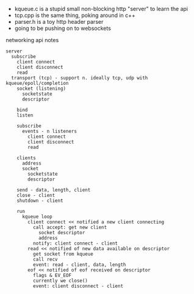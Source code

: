 * kqueue.c is a stupid small non-blocking http "server" to learn the api
* tcp.cpp is the same thing, poking around in c++
* parser.h is a toy http header parser
* going to be pushing on to websockets


networking api notes

```
server
  subscribe
    client connect
    client disconnect
    read
  transport (tcp) - support n. ideally tcp, udp with kqueue/epoll/completion 
    socket (listening)
      socketstate
      descriptor

    bind 
    listen

    subscribe
      events - n listeners
        client connect
        client disconnect
        read

    clients
      address
      socket
        socketstate
        descriptor

    send - data, length, client
    close - client
    shutdown - client

    run
      kqueue loop
        client connect << notified a new client connecting
          call accept: get new client
            socket descriptor
            address
          notify: client connect - client
        read << notified of new data available on descriptor
          get socket from kqueue
          call recv
          event: read - client, data, length
        eof << notified of eof received on descriptor
          flags & EV_EOF
          currently we close()
          event: client disconnect - client

```

